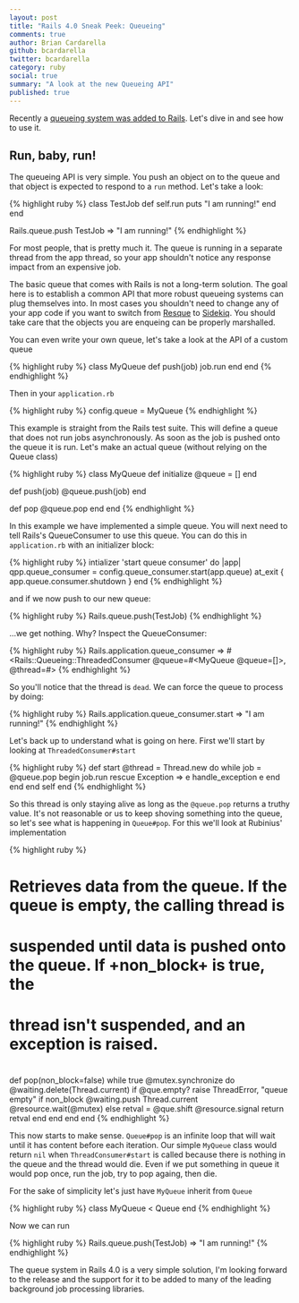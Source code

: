 ```yaml
---
layout: post
title: "Rails 4.0 Sneak Peek: Queueing"
comments: true
author: Brian Cardarella
github: bcardarella
twitter: bcardarella
category: ruby
social: true
summary: "A look at the new Queueing API"
published: true
---
```


Recently a [queueing system was added to Rails](https://github.com/rails/rails/commit/adff4a706a5d7ad18ef05303461e1a0d848bd662).
Let's dive in and see how to use it.

## Run, baby, run! ##

The queueing API is very simple. You push an object on to the queue and
that object is expected to respond to a `run` method. Let's take a look:

{% highlight ruby %}
class TestJob
  def self.run
    puts "I am running!"
  end
end

Rails.queue.push TestJob
=> "I am running!"
{% endhighlight %}

For most people, that is pretty much it. The queue is running in a
separate thread from the app thread, so your app shouldn't notice any
response impact from an expensive job.

The basic queue that comes with Rails is not a long-term solution. The
goal here is to establish a common API that more robust queueing systems
can plug themselves into. In most cases you shouldn't need to change any
of your app code if you want to switch from
[Resque](https://github.com/defunkt/resque) to
[Sidekiq](https://github.com/mperham/sidekiq). You should take care that
the objects you are enqueing can be properly marshalled.

You can even write your own queue, let's take a look at the API of a
custom queue

{% highlight ruby %}
class MyQueue
  def push(job)
    job.run
  end
end
{% endhighlight %}

Then in your `application.rb`

{% highlight ruby %}
config.queue = MyQueue
{% endhighlight %}

This example is straight from the Rails test suite. This will define a
queue that does not run jobs asynchronously. As soon as the job is
pushed onto the queue it is run. Let's make an actual queue (without relying on
the Queue class)

{% highlight ruby %}
class MyQueue
  def initialize
    @queue = []
  end

  def push(job)
    @queue.push(job)
  end

  def pop
    @queue.pop
  end
end
{% endhighlight %}

In this example we have implemented a simple queue. You will next need
to tell Rails's QueueConsumer to use this queue. You can do this in
`application.rb` with an initializer block:

{% highlight ruby %}
intializer 'start queue consumer' do |app|
  qpp.queue_consumer = config.queue_consumer.start(app.queue)
  at_exit { app.queue.consumer.shutdown }
end
{% endhighlight %}

and if we now push to our new queue:

{% highlight ruby %}
Rails.queue.push(TestJob)
{% endhighlight %}

...we get nothing. Why? Inspect the QueueConsumer:

{% highlight ruby %}
Rails.application.queue_consumer
=> #<Rails::Queueing::ThreadedConsumer @queue=#<MyQueue @queue=[]>, @thread=#<Thread dead>>
{% endhighlight %}


So you'll notice that the thread is `dead`. We can force the queue to
process by doing:

{% highlight ruby %}
Rails.application.queue_consumer.start
=> "I am running!"
{% endhighlight %}

Let's back up to understand what is going on here. First we'll start by looking at `ThreadedConsumer#start`

{% highlight ruby %}
def start
  @thread = Thread.new do
    while job = @queue.pop
      begin
        job.run
      rescue Exception => e
        handle_exception e
      end
    end
  end
  self
end
{% endhighlight %}

So this thread is only staying alive as long as the `@queue.pop` returns a truthy value.
It's not reasonable or us to keep shoving something into the queue, so let's see what is happening 
in `Queue#pop`. For this we'll look at Rubinius' implementation

{% highlight ruby %}
# Retrieves data from the queue.  If the queue is empty, the calling thread is
# suspended until data is pushed onto the queue.  If +non_block+ is true, the
# thread isn't suspended, and an exception is raised.
#
def pop(non_block=false)
  while true
    @mutex.synchronize do
      @waiting.delete(Thread.current)
      if @que.empty?
        raise ThreadError, "queue empty" if non_block
        @waiting.push Thread.current
        @resource.wait(@mutex)
      else
        retval = @que.shift
        @resource.signal
        return retval
      end
    end
  end
end
{% endhighlight %}

This now starts to make sense. `Queue#pop` is an infinite loop that will wait until it has
content before each iteration. Our simple `MyQueue` class would return `nil` when `ThreadConsumer#start`
is called because there is nothing in the queue and the thread would die. Even if we put something in
queue it would pop once, run the job, try to pop againg, then die.

For the sake of simplicity let's just have `MyQueue` inherit from
`Queue`

{% highlight ruby %}
class MyQueue < Queue
end
{% endhighlight %}

Now we can run

{% highlight ruby %}
Rails.queue.push(TestJob)
=> "I am running!"
{% endhighlight %}

The queue system in Rails 4.0 is a very simple solution, I'm looking
forward to the release and the support for it to be added to many of the
leading background job processing libraries.
